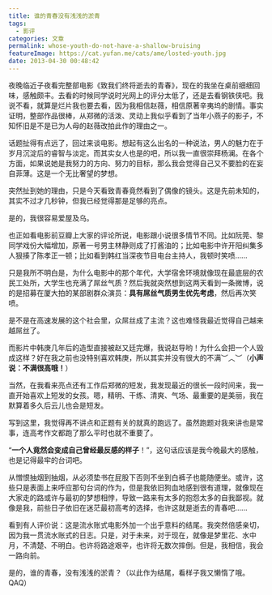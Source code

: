 ```yaml
---
title: 谁的青春没有浅浅的淤青
tags:
  - 影评
categories: 文章
permalink: whose-youth-do-not-have-a-shallow-bruising
featureImage: https://cat.yufan.me/cats/ame/losted-youth.jpg
date: 2013-04-30 00:48:42
---
```


夜晚临近子夜看完整部电影《致我们终将逝去的青春》，现在的我坐在桌前细细回味，感触颇丰。去看的时候同学说时光网上的评分太低了，还是去看钢铁侠吧。我说不看，就算是烂片我也要去看，因为我相信赵薇，相信原著辛夷坞的剧情。事实证明，整部作品很棒，从郑微的活泼、灵动上我似乎看到了当年小燕子的影子，不知怀旧是不是已为人母的赵薇改拍此作的理由之一。

<!--more-->

话题扯得有点远了，回过来谈电影。想起有这么出名的一种说法，男人的魅力在于岁月沉淀后的睿智与淡定。而其实女人也是的吧，所以我一直很崇拜杨澜。在各个方面，如果说她是我努力的方向、努力的目标，那么我会觉得自己又不要脸的在妄自菲薄。这是一个无比奢望的梦想。

突然扯到她的理由，只是今天看致青春竟然看到了偶像的镜头。这是先前未知的，其实不过才几秒钟，但我已经觉得那是足够的亮点。

是的，我很容易爱屋及乌。

也正如看电影前豆瓣上大家的评论所说，电影跟小说很多情节不同。比如阮莞、黎同学戏份大幅增加，原著一号男主林静则成了打酱油的；比如电影中许开阳纠集多人狠揍了陈孝正一顿；比如看到韩红当深夜节目电台主持人，我顿时笑喷……

只是我所不明白是，为什么电影中的那个年代，大学宿舍环境就像现在最底层的农民工处所，大学生也充满了屌丝气质？然后我就突然想到这两天看到一条微博，说的是招募在厦大拍的某部剧群众演员：**具有屌丝气质男生优先考虑**，然后再次笑喷。

是不是在高速发展的这个社会里，众屌丝成了主流？这也难怪我最近觉得自己越来越屌丝了。

而影片中韩庚几年后的造型直接被赵又廷完爆，我说赵导哟！为什么会把一个人毁成这样？好在我之前也没特别喜欢韩庚，所以其实并没有很大的不满︶︿︶（**小声说：不满很高哦！**）

当然，在我看来亮点还有工作后郑微的短发，我发现最近的很长一段时间来，我一直开始喜欢上短发的女孩。嗯，精明、干练、清爽、气场、最重要的是美丽，我在默算着多久后云儿也会是短发。

写到这里，我觉得再不讲点和正题有关的就真的跑远了。虽然跑题对我来讲也是常事，连高考作文都跑了那么平时也就不重要了。

“**一个人竟然会变成自己曾经最反感的样子**！”，这句话应该是我今晚最大的感触，也是记得最牢的台词吧。

从憎恨抽烟到抽烟，从必须垫书在屁股下否则不坐到白裤子也能随便坐。或许，这些只是表面上来呼应那句台词的作为，但是我依旧狗血地感到很有道理，就像现在大家走的路或许与最初的梦想相悖，导致一路来有太多的抱怨太多的自我鄙视。就像是我，前些日子依旧在迷茫最初高考的选择，也许这就是逝去的青春吧……

看到有人评价说：这是流水账式电影外加一个出乎意料的结尾。我突然倍感亲切，因为我一贯流水账式的日志。只是，对于未来，对于现在，就像是梦里花、水中月，不清楚、不明白。也许将路途艰辛，也许将无数次摔倒。但是，我相信，我会一路向前。

是的，谁的青春，没有浅浅的淤青？（以此作为结尾，看样子我又懒惰了哦。QAQ）
